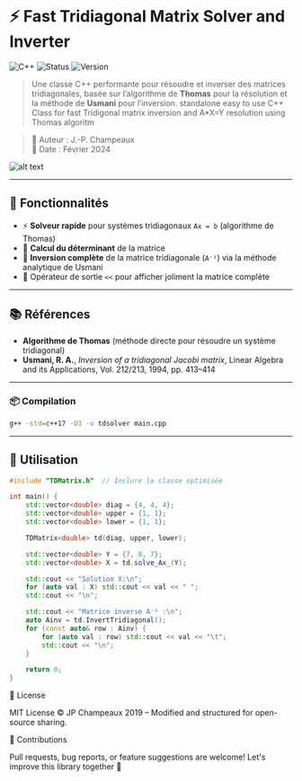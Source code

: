 # ⚡ Fast Tridiagonal Matrix Solver and Inverter
![C++](https://img.shields.io/badge/C%2B%2B-17-blue) ![Status](https://img.shields.io/badge/status-stable-green) ![Version](https://img.shields.io/badge/version-1.0.0-blueviolet)


>Une classe C++ performante pour résoudre et inverser des matrices tridiagonales, basée sur l’algorithme de **Thomas** pour la résolution et la méthode de **Usmani** pour l’inversion.
>standalone easy to use C++ Class for fast Tridigonal matrix inversion and A*X=Y resolution using Thomas algoritm

> 📌 Auteur : J.-P. Champeaux  
> 📅 Date : Février 2024  

 ![alt text](https://external-content.duckduckgo.com/iu/?u=https%3A%2F%2Fdocs.oracle.com%2Fcd%2FE77782_01%2Fhtml%2FE77802%2Ffigures%2Fequation1211.png&f=1&nofb=1&ipt=2fc7441ade3d5bb0c9e3a5a167cab031d5bd5ff728053c6e0f38495a5ba08424&ipo=images)

---

## 🚀 Fonctionnalités

- ⚡ **Solveur rapide** pour systèmes tridiagonaux `Ax = b` (algorithme de Thomas)
- 🧠 **Calcul du déterminant** de la matrice
- 🔁 **Inversion complète** de la matrice tridiagonale (`A⁻¹`) via la méthode analytique de Usmani
- 🧾 Opérateur de sortie `<<` pour afficher joliment la matrice complète

---

## 📚 Références

- **Algorithme de Thomas** (méthode directe pour résoudre un système tridiagonal)
- **Usmani, R. A.**, *Inversion of a tridiagonal Jacobi matrix*, Linear Algebra and its Applications, Vol. 212/213, 1994, pp. 413–414

---
 
### 📦 Compilation

```bash
g++ -std=c++17 -O3 -o tdsolver main.cpp
```

---
## 🔧 Utilisation

```cpp
#include "TDMatrix.h"  // Inclure la classe optimisée

int main() {
    std::vector<double> diag = {4, 4, 4};
    std::vector<double> upper = {1, 1};
    std::vector<double> lower = {1, 1};

    TDMatrix<double> td(diag, upper, lower);

    std::vector<double> Y = {7, 8, 7};
    std::vector<double> X = td.solve_Ax_(Y);

    std::cout << "Solution X:\n";
    for (auto val : X) std::cout << val << " ";
    std::cout << "\n";

    std::cout << "Matrice inverse A⁻¹ :\n";
    auto Ainv = td.InvertTridiagonal();
    for (const auto& row : Ainv) {
        for (auto val : row) std::cout << val << "\t";
        std::cout << "\n";
    }

    return 0;
}
```
📜 License

MIT License
© JP Champeaux 2019 – Modified and structured for open-source sharing.

🤝 Contributions

Pull requests, bug reports, or feature suggestions are welcome!
Let's improve this library together 🚀
